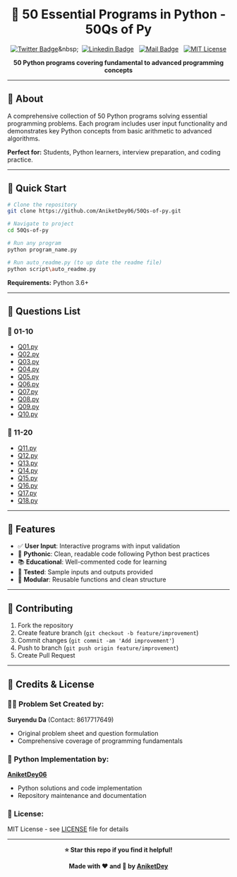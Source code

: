 <div align="center">

# 🐍 50 Essential Programs in Python - 50Qs of Py
</div>

<div align="center">



[![Twitter Badge](https://img.shields.io/badge/-@AniketDey_-1ca0f1?style=social&labelColor=red&logo=x&logoColor=black&link=https://twitter.com/devwithjay)](https://twitter.com/AniketDey_)&nbsp;&nbsp;
[![Linkedin Badge](https://img.shields.io/badge/@AniketDey-0e76a8)](https://www.linkedin.com/in/aniket-dey-/)&nbsp;&nbsp;
[![Mail Badge](https://img.shields.io/badge/-meaniketdey@gamil.com-c0392b?style=flat&labelColor=c0392b&logo=gmail&logoColor=pink)](mailto:meaniketdey@gamil.com)&nbsp;&nbsp;
[![MIT License](https://img.shields.io/badge/License-MIT-green.svg)](https://choosealicense.com/licenses/mit/)


**50 Python programs covering fundamental to advanced programming concepts**

</div>

---

## 📖 About

A comprehensive collection of 50 Python programs solving essential programming problems. Each program includes user input functionality and demonstrates key Python concepts from basic arithmetic to advanced algorithms.

**Perfect for:** Students, Python learners, interview preparation, and coding practice.

---

## 🚀 Quick Start

```bash
# Clone the repository
git clone https://github.com/AniketDey06/50Qs-of-py.git

# Navigate to project
cd 50Qs-of-py

# Run any program
python program_name.py

# Run auto_readme.py (to up date the readme file)
python script\auto_readme.py

```

**Requirements:** Python 3.6+

---

## 🐍 Questions List

### 📁 01-10
- [Q01.py](01-10/Q01.py)
- [Q02.py](01-10/Q02.py)
- [Q03.py](01-10/Q03.py)
- [Q04.py](01-10/Q04.py)
- [Q05.py](01-10/Q05.py)
- [Q06.py](01-10/Q06.py)
- [Q07.py](01-10/Q07.py)
- [Q08.py](01-10/Q08.py)
- [Q09.py](01-10/Q09.py)
- [Q10.py](01-10/Q10.py)

### 📁 11-20
- [Q11.py](11-20/Q11.py)
- [Q12.py](11-20/Q12.py)
- [Q13.py](11-20/Q13.py)
- [Q14.py](11-20/Q14.py)
- [Q15.py](11-20/Q15.py)
- [Q16.py](11-20/Q16.py)
- [Q17.py](11-20/Q17.py)
- [Q18.py](11-20/Q18.py)

---

## 🌟 Features

- ✅ **User Input**: Interactive programs with input validation
- 🐍 **Pythonic**: Clean, readable code following Python best practices
- 📚 **Educational**: Well-commented code for learning
- 🧪 **Tested**: Sample inputs and outputs provided
- 🔄 **Modular**: Reusable functions and clean structure

---

## 🤝 Contributing

1. Fork the repository
2. Create feature branch (`git checkout -b feature/improvement`)
3. Commit changes (`git commit -am 'Add improvement'`)
4. Push to branch (`git push origin feature/improvement`)
5. Create Pull Request

---

## 📝 Credits & License

### 👨‍💻 **Problem Set Created by:**
**Suryendu Da** (Contact: 8617717649)
- Original problem sheet and question formulation
- Comprehensive coverage of programming fundamentals

### 🐍 **Python Implementation by:**
**[AniketDey06](https://github.com/AniketDey06)**
- Python solutions and code implementation
- Repository maintenance and documentation

### 📄 **License:**
MIT License - see [LICENSE](LICENSE) file for details

---

<div align="center">

**⭐ Star this repo if you find it helpful!**

**Made with ❤️ and 🐍 by [AniketDey](https://aniketdey.vercel.app)**

</div>
